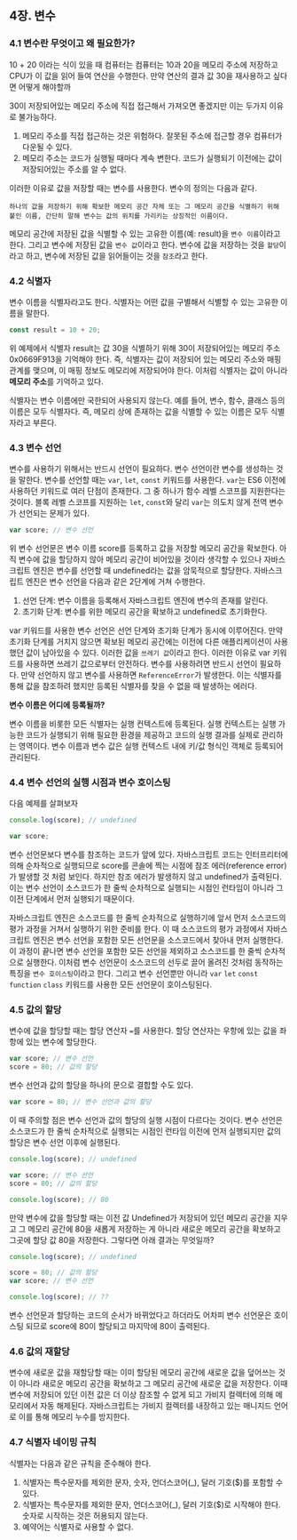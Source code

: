 ## 4장. 변수

### 4.1 변수란 무엇이고 왜 필요한가?

10 + 20 이라는 식이 있을 때 컴퓨터는 컴퓨터는 10과 20을 메모리 주소에 저장하고 CPU가 이 값을 읽어 들여 연산을 수행한다. 만약 연산의 결과 값 30을 재사용하고 싶다면 어떻게 해야할까

30이 저장되어있는 메모리 주소에 직접 접근해서 가져오면 좋겠지만 이는 두가지 이유로 불가능하다.
1. 메모리 주소를 직접 접근하는 것은 위험하다. 잘못된 주소에 접근할 경우 컴퓨터가 다운될 수 있다.
2. 메모리 주소는 코드가 실행될 때마다 계속 변한다. 코드가 실행되기 이전에는 값이 저장되어있는 주소를 알 수 없다.

이러한 이유로 값을 저장할 때는 변수를 사용한다. 변수의 정의는 다음과 같다.

```
하나의 값을 저장하기 위해 확보한 메모리 공간 자체 또는 그 메모리 공간을 식별하기 위해 붙인 이름, 간단히 말해 변수는 값의 위치를 가리키는 상징적인 이름이다.
```

메모리 공간에 저장된 값을 식별할 수 있는 고유한 이름(예: result)을 `변수 이름`이라고 한다. 그리고 변수에 저장된 값을 `변수 값`이라고 한다. 변수에 값을 저장하는 것을 `할당`이라고 하고, 변수에 저장된 값을 읽어들이는 것을 `참조`라고 한다.

### 4.2 식별자
변수 이름을 식별자라고도 한다. 식별자는 어떤 값을 구별해서 식별할 수 있는 고유한 이름을 말한다.

```javascript
const result = 10 + 20;
```

위 예제에서 식별자 result는 값 30을 식별하기 위해 30이 저장되어있는 메모리 주소 0x0669F913을 기억해야 한다. 즉, 식별자는 값이 저장되어 있는 메모리 주소와 매핑 관계를 맺으며, 이 매핑 정보도 메모리에 저장되어야 한다.
이처럼 식별자는 값이 아니라 **메모리 주소**를 기억하고 있다. 

식별자는 변수 이름에만 국한되어 사용되지 않는다. 예를 들어, 변수, 함수, 클래스 등의 이름은 모두 식별자다. 즉, 메모리 상에 존재하는 값을 식별할 수 있는 이름은 모두 식별자라고 부른다.

### 4.3 변수 선언
변수를 사용하기 위해서는 반드시 선언이 필요하다. 변수 선언이란 변수를 생성하는 것을 말한다. 변수를 선언할 때는 `var`, `let`, `const` 키워드를 사용한다.
`var`는 ES6 이전에 사용하던 키워드로 여러 단점이 존재한다. 그 중 하나가 함수 레벨 스코프를 지원한다는 것이다. 블록 레벨 스코프를 지원하는 `let`, `const`와 달리 `var`는 의도치 않게 전역 변수가 선언되는 문제가 있다.

```javascript
var score; // 변수 선언
```

위 변수 선언문은 변수 이름 score를 등록하고 값을 저장할 메모리 공간을 확보한다. 아직 변수에 값을 할당하지 않아 메모리 공간이 비어있을 것이라 생각할 수 있으나 자바스크립트 엔진은 변수를 선언할 때 undefined라는 값을 암묵적으로 할당한다. 자바스크립트 엔진은 변수 선언을 다음과 같은 2단계에 거쳐 수행한다.
1. 선언 단계: 변수 이름을 등록해서 자바스크립트 엔진에 변수의 존재를 알린다.
2. 초기화 단계: 변수를 위한 메모리 공간을 확보하고 undefined로 초기화한다.

var 키워드를 사용한 변수 선언은 선언 단계와 초기화 단계가 동시에 이루어진다. 만약 초기화 단계를 거치지 않으면 확보된 메모리 공간에는 이전에 다른 애플리케이션이 사용했던 값이 남아있을 수 있다. 이러한 값을 `쓰레기 값`이라고 한다. 이러한 이유로 var 키워드를 사용하면 쓰레기 값으로부터 안전하다.
변수를 사용하려면 반드시 선언이 필요하다. 만약 선언하지 않고 변수를 사용하면 `ReferenceError`가 발생한다. 이는 식별자를 통해 값을 참조하려 했지만 등록된 식별자를 찾을 수 없을 때 발생하는 에러다. 

**변수 이름은 어디에 등록될까?**

변수 이름을 비롯한 모든 식별자는 실행 컨텍스트에 등록된다. 실행 컨텍스트는 실행 가능한 코드가 실행되기 위해 필요한 환경을 제공하고 코드의 실행 결과를 실제로 관리하는 영역이다. 변수 이름과 변수 값은 실행 컨텍스트 내에 키/값 형식인 객체로 등록되어 관리된다.

### 4.4 변수 선언의 실행 시점과 변수 호이스팅
다음 예제를 살펴보자
```javascript
console.log(score); // undefined

var score;
```

변수 선언문보다 변수를 참조하는 코드가 앞에 있다. 자바스크립트 코드는 인터프리터에 의해 순차적으로 실행되므로 score를 콘솔에 찍는 시점에 참조 에러(reference error)가 발생할 것 처럼 보인다. 하지만 참조 에러가 발생하지 않고 undefined가 출력된다. 이는 변수 선언이 소스코드가 한 줄씩 순차적으로 실행되는 시점인 런타임이 아니라 그 이전 단계에서 먼저 실행되기 때문이다. 

자바스크립트 엔진은 소스코드를 한 줄씩 순차적으로 실행하기에 앞서 먼저 소스코드의 평가 과정을 거쳐서 실행하기 위한 준비를 한다. 이 때 소스코드의 평가 과정에서 자바스크립트 엔진은 변수 선언을 포함한 모든 선언문을 소스코드에서 찾아내 먼저 실행한다. 이 과정이 끝나면 변수 선언을 포함한 모든 선언을 제외하고 소스코드를 한 줄씩 순차적으로 실행한다.
이처럼 변수 선언문이 소스코드의 선두로 끌어 올려진 것처럼 동작하는 특징을 `변수 호이스팅`이라고 한다. 그리고 변수 선언뿐만 아니라 `var` `let` `const` `function` `class` 키워드를 사용한 모든 선언문이 호이스팅된다.

### 4.5 값의 할당
변수에 값을 할당할 때는 할당 연산자 `=`를 사용한다. 할당 연산자는 우항에 있는 값을 좌항에 있는 변수에 할당한다.

```javascript
var score; // 변수 선언
score = 80; // 값의 할당
```

변수 선언과 값의 할당을 하나의 문으로 결합할 수도 있다.

```javascript
var score = 80; // 변수 선언과 값의 할당
```

이 때 주의할 점은 변수 선언과 값의 할당의 실행 시점이 다르다는 것이다. 변수 선언은 소스코드가 한 줄씩 순차적으로 실행되는 시점인 런타임 이전에 먼저 실행되지만 값의 할당은 변수 선언 이후에 실행된다. 

```javascript
console.log(score); // undefined

var score; // 변수 선언
score = 80; // 값의 할당

console.log(score); // 80
```

만약 변수에 값을 할당할 때는 이전 값 Undefined가 저장되어 있던 메모리 공간을 지우고 그 메모리 공간에 80을 새롭게 저장하는 게 아니라 새로운 메모리 공간을 확보하고 그곳에 할당 값 80을 저장한다. 그렇다면 아래 결과는 무엇일까?

```javascript
console.log(score); // undefined

score = 80; // 값의 할당
var score; // 변수 선언

console.log(score); // ?? 
```

변수 선언문과 할당하는 코드의 순서가 바뀌었다고 하더라도 어차피 변수 선언문은 호이스팅 되므로 score에 80이 할당되고 마지막에 80이 출력된다.


### 4.6 값의 재할당
변수에 새로운 값을 재할당할 때는 이미 할당된 메모리 공간에 새로운 값을 덮어쓰는 것이 아니라 새로운 메모리 공간을 확보하고 그 메모리 공간에 새로운 값을 저장한다. 이때 변수에 저장되어 있던 이전 값은 더 이상 참조할 수 없게 되고 가비지 컬렉터에 의해 메모리에서 자동 해제된다.
자바스크립트는 가비지 컬렉터를 내장하고 있는 매니지드 언어로 이를 통해 메모리 누수를 방지한다. 

### 4.7 식별자 네이밍 규칙
식별자는 다음과 같은 규칙을 준수해야 한다.
1. 식별자는 특수문자를 제외한 문자, 숫자, 언더스코어(_), 달러 기호($)를 포함할 수 있다.
2. 식별자는 특수문자를 제외한 문자, 언더스코어(_), 달러 기호($)로 시작해야 한다. 숫자로 시작하는 것은 허용되지 않는다.
3. 예약어는 식별자로 사용할 수 없다.